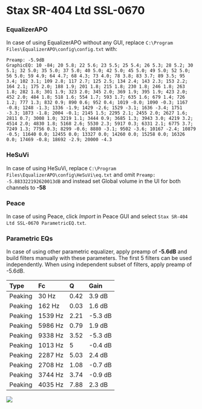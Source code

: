 # Stax SR-404 Ltd SSL-0670

### EqualizerAPO
In case of using EqualizerAPO without any GUI, replace `C:\Program Files\EqualizerAPO\config\config.txt`
with:
```
Preamp: -5.9dB
GraphicEQ: 10 -84; 20 5.8; 22 5.6; 23 5.5; 25 5.4; 26 5.3; 28 5.2; 30 5.1; 32 5.0; 35 5.0; 37 5.0; 40 5.0; 42 5.0; 45 5.0; 49 5.0; 52 5.0; 56 5.0; 59 4.9; 64 4.7; 68 4.3; 73 4.0; 78 3.8; 83 3.7; 89 3.5; 95 3.4; 102 3.1; 109 2.8; 117 2.7; 125 2.5; 134 2.4; 143 2.3; 153 2.2; 164 2.1; 175 2.0; 188 1.9; 201 1.8; 215 1.8; 230 1.8; 246 1.8; 263 1.8; 282 1.8; 301 1.9; 323 2.0; 345 2.0; 369 1.9; 395 1.9; 423 2.0; 452 2.0; 484 1.8; 518 1.6; 554 1.7; 593 1.7; 635 1.6; 679 1.4; 726 1.2; 777 1.3; 832 0.9; 890 0.6; 952 0.4; 1019 -0.0; 1090 -0.3; 1167 -0.8; 1248 -1.3; 1336 -1.9; 1429 -2.6; 1529 -3.1; 1636 -3.4; 1751 -3.3; 1873 -1.8; 2004 -0.1; 2145 1.5; 2295 2.1; 2455 2.0; 2627 1.6; 2811 0.7; 3008 1.0; 3219 1.1; 3444 0.9; 3685 1.3; 3943 3.0; 4219 3.2; 4514 2.0; 4830 1.8; 5168 2.6; 5530 2.3; 5917 0.3; 6331 2.1; 6775 3.7; 7249 1.3; 7756 0.3; 8299 -0.6; 8880 -3.1; 9502 -3.6; 10167 -2.4; 10879 -0.5; 11640 0.0; 12455 0.0; 13327 0.0; 14260 0.0; 15258 0.0; 16326 0.0; 17469 -0.8; 18692 -2.9; 20000 -4.3
```

### HeSuVi
In case of using HeSuVi, replace `C:\Program Files\EqualizerAPO\config\HeSuVi\eq.txt` and omit `Preamp:
-5.883322192620013dB` and instead set Global volume in the UI for both channels to **-58**

### Peace
In case of using Peace, click *Import* in Peace GUI and select `Stax SR-404 Ltd SSL-0670 ParametricEQ.txt`.

### Parametric EQs
In case of using other parametric equalizer, apply preamp of **-5.6dB** and build filters manually
with these parameters. The first 5 filters can be used independently.
When using independent subset of filters, apply preamp of -5.6dB.

| Type    | Fc      |    Q | Gain    |
|:--------|:--------|:-----|:--------|
| Peaking | 30 Hz   | 0.42 | 3.9 dB  |
| Peaking | 162 Hz  | 0.03 | 1.6 dB  |
| Peaking | 1539 Hz | 2.21 | -5.3 dB |
| Peaking | 5986 Hz | 0.79 | 1.9 dB  |
| Peaking | 9338 Hz | 3.52 | -5.3 dB |
| Peaking | 1013 Hz | 5    | -0.4 dB |
| Peaking | 2287 Hz | 5.03 | 2.4 dB  |
| Peaking | 2708 Hz | 1.08 | -0.7 dB |
| Peaking | 3744 Hz | 3.74 | -0.9 dB |
| Peaking | 4035 Hz | 7.88 | 2.3 dB  |

![](https://raw.githubusercontent.com/jaakkopasanen/AutoEq/master/results/innerfidelity/sbaf-serious/Stax%20SR-404%20Ltd%20SSL-0670/Stax%20SR-404%20Ltd%20SSL-0670.png)